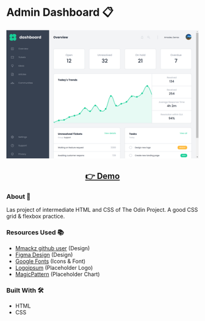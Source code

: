 # Admin Dashboard 📋

<p align="center" padding="40px 0">
  <img src="images/page-screenshot.png" width="650" alt="screenshot">
</p>
<h2 align="center" padding-bottom="20px">
  <a href="https://nightrunner4.github.io/admin-dashboard">👉 Demo</a>
</h2>

### About 📖

Las project of intermediate HTML and CSS of The Odin Project. A good CSS grid & flexbox practice.

### Resources Used 📚

- [Mmackz github user](https://github.com/Mmackz/admin-dashboard) (Design)
- [Figma Design](https://figma.com/community/file/809559910249051285) (Design)
- [Google Fonts](https://fonts.google.com/) (Icons & Font)
- [Logoipsum](https://logoipsum.com) (Placeholder Logo)
- [MagicPattern](https://magicpattern.design/tools/svg-chart-generator) (Placeholder Chart)

### Built With 🛠️

- HTML
- CSS
